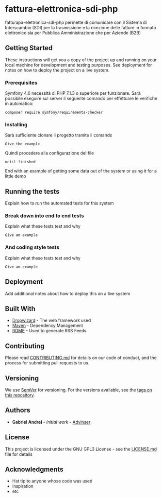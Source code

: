 # fattura-elettronica-sdi-php

fatturapa-elettronica-sdi-php permette di comunicare con il Sistema di Interscambio (SDI) per la trasmissione e la ricezione delle fatture in formato elettronico sia per Pubblica Amministrazione che per Aziende (B2B)

## Getting Started

These instructions will get you a copy of the project up and running on your local machine for development and testing purposes. See deployment for notes on how to deploy the project on a live system.

### Prerequisites

Symfony 4.0 necessità di PHP 7.1.3 o superiore per funzionare. Sarà possibile eseguire sul server il seguente comando per effettuare le verifiche in automatico:

```
composer require symfony/requirements-checker
```

### Installing

Sarà sufficiente clonare il progetto tramite il comando

```
Give the example
```

Quindi procedere alla configurazione del file

```
until finished
```

End with an example of getting some data out of the system or using it for a little demo

## Running the tests

Explain how to run the automated tests for this system

### Break down into end to end tests

Explain what these tests test and why

```
Give an example
```

### And coding style tests

Explain what these tests test and why

```
Give an example
```

## Deployment

Add additional notes about how to deploy this on a live system

## Built With

* [Dropwizard](http://www.dropwizard.io/1.0.2/docs/) - The web framework used
* [Maven](https://maven.apache.org/) - Dependency Management
* [ROME](https://rometools.github.io/rome/) - Used to generate RSS Feeds

## Contributing

Please read [CONTRIBUTING.md](https://gist.github.com/PurpleBooth/b24679402957c63ec426) for details on our code of conduct, and the process for submitting pull requests to us.

## Versioning

We use [SemVer](http://semver.org/) for versioning. For the versions available, see the [tags on this repository](https://github.com/your/project/tags). 

## Authors

* **Gabriel Andrei** - *Initial work* - [Advinser](https://github.com/advinser)

## License

This project is licensed under the GNU GPL3 License - see the [LICENSE.md](LICENSE.md) file for details

## Acknowledgments

* Hat tip to anyone whose code was used
* Inspiration
* etc
